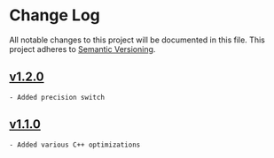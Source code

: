 # Change Log
All notable changes to this project will be documented in this file. This project adheres to [Semantic Versioning](http://semver.org/).

## [v1.2.0](https://github.com/sramsay/json/releases/tag/v1.2.0)

    - Added precision switch

## [v1.1.0](https://github.com/sramsay/json/releases/tag/v1.1.0)

    - Added various C++ optimizations
